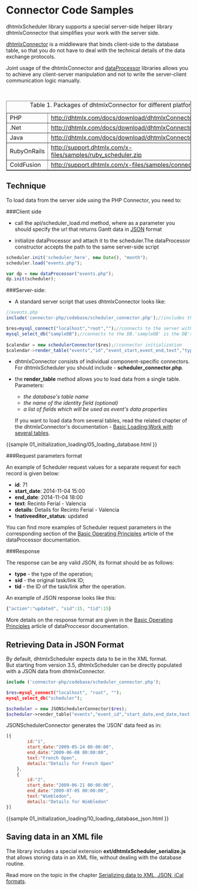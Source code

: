Connector Code Samples
=========================

dhtmlxScheduler library supports a special server-side helper library dhtmlxConnector that simplifies your work with the server side.

[dhtmlxConnector](http://docs.dhtmlx.com/connector__php__index.html) is a middleware that binds client-side to the database table, so that you do not
have to deal with the technical details of the data exchange protocols.

Joint usage of the  dhtmlxConnector and [dataProcessor](http://docs.dhtmlx.com/dataprocessor__index.html) libraries allows you to achieve any 
client-server manipulation and not to write the server-client communication logic manually.

<br>

<table border="1">
	<caption>Table 1. Packages of dhtmlxConnector for different platforms</caption>
	<tr>
		<td>PHP</td>
		<td><a href="http://dhtmlx.com/docs/download/dhtmlxConnector_php.zip">http://dhtmlx.com/docs/download/dhtmlxConnector_php.zip</a></td>
	</tr>
	<tr>
		<td>.Net</td>
		<td><a href="http://dhtmlx.com/docs/download/dhtmlxConnector_net.zip">http://dhtmlx.com/docs/download/dhtmlxConnector_net.zip</a></td>
	</tr>
	<tr>
		<td>Java</td>
		<td><a href="http://dhtmlx.com/docs/download/dhtmlxConnector_java.zip">http://dhtmlx.com/docs/download/dhtmlxConnector_java.zip</a></td>
	</tr>
	<tr>
		<td>RubyOnRails</td>
		<td><a href="http://support.dhtmlx.com/x-files/samples/ruby_scheduler.zip">http://support.dhtmlx.com/x-files/samples/ruby_scheduler.zip</a></td>
	</tr>
	<tr>
		<td>ColdFusion</td>
		<td><a href="http://support.dhtmlx.com/x-files/samples/connector_cf.zip">http://support.dhtmlx.com/x-files/samples/connector_cf.zip</a></td>
	</tr>
</table>

Technique
----------
To load data from the server side using the PHP Connector, you need to:

###Client side
           
- call the api/scheduler_load.md method, where as a parameter you should specify the url that returns Gantt data in [JSON](data_formats.html#json) format

- initialize dataProcessor and attach it to the scheduler.The dataProcessor constructor accepts the path to the same server-side script
            
~~~js
scheduler.init('scheduler_here', new Date(), "month");
scheduler.load("events.php");

var dp = new dataProcessor("events.php");
dp.init(scheduler);
~~~
	
###Server-side: 
            
- A standard server script that uses dhtmlxConnector looks like:
           
~~~js
//events.php
include('connector-php/codebase/scheduler_connector.php');//includes the file

$res=mysql_connect("localhost","root","");//connects to the server with our DB
mysql_select_db("sampleDB");//connects to the DB.'sampleDB' is the DB's name
 
$calendar = new schedulerConnector($res);//connector initialization
$calendar->render_table("events","id","event_start,event_end,text","type");
~~~
	
- dhtmlxConnector consists of individual component-specific connectors. For dhtmlxScheduler you should include -  <b>scheduler_connector.php</b>.
- the <b>render_table</b> method allows you to load data from a single table.<br> Parameters:

	- *the database's table name*
    - *the name of the identity field (optional)*
    - *a list of fields</i> which will be used as event's data properties*
    
    If you want to load data from several tables, read the related chapter of the dhtmlxConnector's documentation - 
    [Basic Loading:Work with several tables](http://docs.dhtmlx.com/connector__php__basis.html#work_with_several_tables).      
           
{{sample
	01_initialization_loading/05_loading_database.html
}}


###Request parameters format

An example of Scheduler request values for a separate request for each record is given below:

- **id**: 71
- **start_date**: 2014-11-04 15:00
- **end_date**: 2014-11-04 18:00
- **text**: Recinto Ferial - Valencia
- **details**: Details for Recinto Ferial - Valencia
- **!nativeeditor_status**: updated

You can find more examples of Scheduler request parameters in the corresponding section of the 
[Basic Operating Principles](http://docs.dhtmlx.com/dataprocessor__basic_principles.html#schedulerrequestparamsexamples) article of the dataProcessor documentation.

###Response

The response can be any valid JSON, its format should be as follows:

- **type** - the type of the operation;
- **sid** - the original task/link ID;
- **tid** - the ID of the task/link after the operation.

An example of JSON response looks like this:

~~~js
{"action":"updated", "sid":15, "tid":15}
~~~

More details on the response format are given in the [Basic Operating Principles](http://docs.dhtmlx.com/dataprocessor__basic_principles.html#responsedetails) article of dataProccesor documentation.

Retrieving Data in JSON Format
-----------------------------------
By default, dhtmlxScheduler expects data to be in the XML format.<br>
But starting from version 3.5, dhtmlxScheduler can be directly populated with a JSON data from dhtmlxConnector.


~~~php
include ('connector-php/codebase/scheduler_connector.php');

$res=mysql_connect("localhost", "root", "");
mysql_select_db("scheduler");

$scheduler = new JSONSchedulerConnector($res);
$scheduler->render_table("events","event_id","start_date,end_date,text,details");
~~~

JSONSchedulerConnector generates the 'JSON' data feed as in:

~~~js
[{ 
		id:"1",  
        start_date:"2009-05-24 00:00:00",   
        end_date:"2009-06-08 00:00:00",  
        text:"French Open",        
        details:"Details for French Open"
	},
	{ 
		id:"2",  
        start_date:"2009-06-21 00:00:00",   
        end_date:"2009-07-05 00:00:00",  
        text:"Wimbledon",          
        details:"Details for Wimbledon"
}]
~~~

{{sample
	01_initialization_loading/10_loading_database_json.html
}}

Saving data in an XML file
----------------------------------------------
The library includes a special extension **ext/dhtmlxScheduler_serialize.js** that allows storing data in an XML file, 
without dealing with the database routine.

Read more on the topic in the chapter <a href="export.html#savingdatainanxmlfile"> Serializing data to XML, JSON, iCal formats</a>.